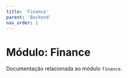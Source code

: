 ```yaml
---
title: 'Finance'
parent: 'Backend'
nav_order: 1
---
```


# Módulo: Finance

Documentação relacionada ao módulo `finance`.
